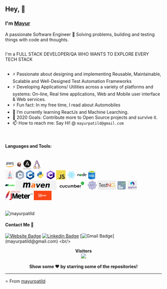 ## Hey, 👋

### I'm [Mayur][website] 
A passionate Software Engineer 🚀 Solving problems, building and testing things with code and thoughts.

##
I'm a FULL STACK DEVELOPER/QA WHO WANTS TO EXPLORE EVERY TECH STACK
##
- ⚡ Passionate about designing and implementing Reusable, Maintainable, Scalable and Well-Designed Test Automation Frameworks
- ⚡ Developing Applications/ Utilities across a variety of platforms and systems: 
    On-line, Real time applications, Web and Mobile user interface & Web services.
- ⚡ Fun fact: In my free time, I read about Automobiles
- 🌱 I’m currently learning ReactJs and Machine Learching.
- 🥅 2020 Goals: Contribute more to Open Source projects and survive it.
- 📫 How to reach me: Say Hi! @ `mayurpatild@gmail.com`

<br/>

#### Languages and Tools:
<br/>
<code><img height="30" src="https://raw.githubusercontent.com/github/explore/80688e429a7d4ef2fca1e82350fe8e3517d3494d/topics/aws/aws.png"></code>
<code><img height="30" src="https://raw.githubusercontent.com/mayurpatild/portfolio/master/src/assets/images/jenkins.png"></code>
<code><img height="30" src="https://raw.githubusercontent.com/mayurpatild/portfolio/master/src/assets/images/ansible.png"></code>
<code><img height="30" src="https://raw.githubusercontent.com/mayurpatild/portfolio/master/src/assets/images/linux.png"></code>
<br/>
<code><img height="30" src="https://raw.githubusercontent.com/mayurpatild/portfolio/master/src/assets/images/java.jpg"></code>
<code><img height="30" src="https://raw.githubusercontent.com/mayurpatild/portfolio/master/src/assets/images/c.png"></code>
<code><img height="30" src="https://raw.githubusercontent.com/github/explore/80688e429a7d4ef2fca1e82350fe8e3517d3494d/topics/cpp/cpp.png"></code>
<code><img height="30" src="https://raw.githubusercontent.com/github/explore/80688e429a7d4ef2fca1e82350fe8e3517d3494d/topics/python/python.png"></code>
<code><img height="30" src="https://raw.githubusercontent.com/mayurpatild/portfolio/master/src/assets/images/csharp.svg"></code>
<code><img height="30" src="https://raw.githubusercontent.com/github/explore/80688e429a7d4ef2fca1e82350fe8e3517d3494d/topics/javascript/javascript.png"></code>
<code><img height="30" src="https://raw.githubusercontent.com/github/explore/80688e429a7d4ef2fca1e82350fe8e3517d3494d/topics/react/react.png"></code>
<code><img height="30" src="https://raw.githubusercontent.com/mayurpatild/portfolio/master/src/assets/images/node.png"></code>
<code><img height="30" src="https://raw.githubusercontent.com/mayurpatild/portfolio/master/src/assets/images/sql.png"></code>
<br/>
<code><img height="30" src="https://raw.githubusercontent.com/mayurpatild/portfolio/master/src/assets/images/gradle.webp"></code>
<code><img height="30" src="https://raw.githubusercontent.com/mayurpatild/portfolio/master/src/assets/images/maven.png"></code>
<code><img height="30" src="https://raw.githubusercontent.com/mayurpatild/portfolio/master/src/assets/images/cucumber.png"></code>
<code><img height="30" src="https://raw.githubusercontent.com/mayurpatild/portfolio/master/src/assets/images/testing.png"></code>
<code><img height="30" src="https://raw.githubusercontent.com/mayurpatild/portfolio/master/src/assets/images/testng.jpg"></code>
<code><img height="30" src="https://raw.githubusercontent.com/mayurpatild/portfolio/master/src/assets/images/scraping.png"></code>
<code><img height="30" src="https://raw.githubusercontent.com/mayurpatild/portfolio/master/src/assets/images/appium.jpg"></code>
<br/>
<code><img height="30" src="https://raw.githubusercontent.com/mayurpatild/portfolio/master/src/assets/images/jmeter.png"></code>
<code><img height="30" src="https://raw.githubusercontent.com/mayurpatild/portfolio/master/src/assets/images/UiPath.png"></code>
<br/>
<br/>
<p align="left">
<img src="https://github-readme-stats.vercel.app/api?username=mayurpatild&show_icons=true" alt="mayurpatild" />
</p>

####  Contact Me :speech_balloon:
[![Website Badge](https://img.shields.io/badge/-mayurpatild.github.io-38B2AC?style=flat&logo=Google-Chrome&logoColor=white&link=)](https://mayurpatild.github.io/portfolio)
[![Linkedin Badge](https://img.shields.io/badge/-mayurpatild-blue?style=flat-square&logo=Linkedin&logoColor=white&link=)](https://www.linkedin.com/in/mayurpatild/) 
[![Gmail Badge](https://img.shields.io/badge/mayurpatild@gmail.com-c14438?style=flat-square&logo=Gmail&logoColor=white&link=mailto:)](mayurpatild@gmail.com)
<br/>

<p align="center"> 
  <strong>Visitors</strong><br/> 
  <img src="https://profile-counter.glitch.me/mayurpatild/count.svg" />
</p>
   
<p align="center">
  <strong>Show some ❤️ by starring some of the repositories!</strong>
</p>

---
⭐️ From [mayurpatild](https://github.com/mayurpatild)

[website]: https://mayurpatild.github.io/portfolio/
[linkedin]: https://www.linkedin.com/in/mayurpatild/
[Gmail]: mayurpatild@gmail.com
